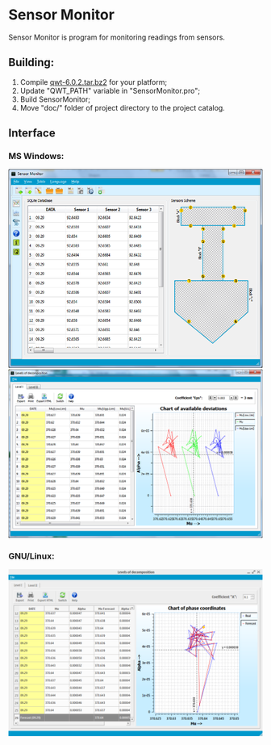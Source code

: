 Sensor Monitor
=============

Sensor Monitor is program for monitoring readings from sensors.

## Building:
1. Compile [qwt-6.0.2.tar.bz2](http://sourceforge.net/projects/qwt/files/qwt/6.0.2/qwt-6.0.2.tar.bz2/download "qwt-6.0.2.tar.bz2") for your platform;
2. Update "QWT_PATH" variable in "SensorMonitor.pro";
3. Build SensorMonitor;
4. Move "doc/" folder of project directory to the project catalog.

## Interface
### MS Windows:
![Windows 7](screens/screen_win1.png)
![Windows 7](screens/screen_win2.png)
### GNU/Linux:
![Linux Mint, GTK+](screens/screen_lin1.png)
